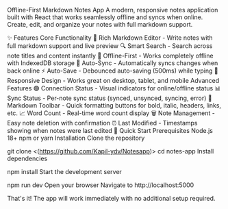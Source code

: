Offline-First Markdown Notes App
A modern, responsive notes application built with React that works seamlessly offline and syncs when online. Create, edit, and organize your notes with full markdown support.

✨ Features
Core Functionality
📝 Rich Markdown Editor - Write notes with full markdown support and live preview
🔍 Smart Search - Search across note titles and content instantly
💾 Offline-First - Works completely offline with IndexedDB storage
🔄 Auto-Sync - Automatically syncs changes when back online
⚡ Auto-Save - Debounced auto-saving (500ms) while typing
📱 Responsive Design - Works great on desktop, tablet, and mobile
Advanced Features
🟢 Connection Status - Visual indicators for online/offline status
📊 Sync Status - Per-note sync status (synced, unsynced, syncing, error)
🎨 Markdown Toolbar - Quick formatting buttons for bold, italic, headers, links, etc.
📈 Word Count - Real-time word count display
🗑️ Note Management - Easy note deletion with confirmation
⏰ Last Modified - Timestamps showing when notes were last edited
🚀 Quick Start
Prerequisites
Node.js 18+
npm or yarn
Installation
Clone the repository

git clone <(https://github.com/Kapil-ydv/Notesapp)>
cd notes-app
Install dependencies

npm install
Start the development server

npm run dev
Open your browser Navigate to http://localhost:5000

That's it! The app will work immediately with no additional setup required.
